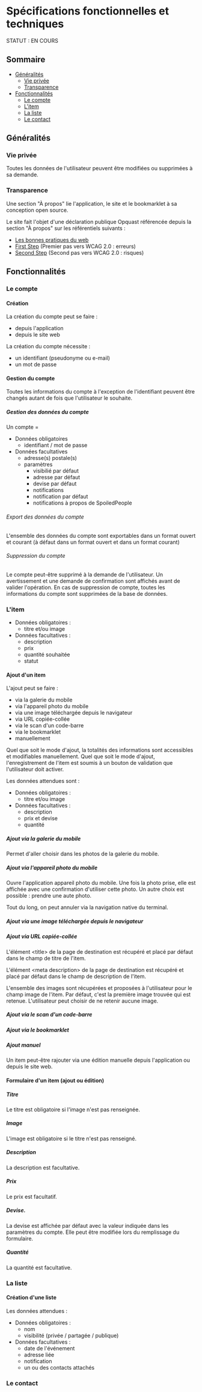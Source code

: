 # Spécifications fonctionnelles et techniques

STATUT : EN COURS

[Les bonnes pratiques du web]: https://checklists.opquast.com/fr/oqs-v2
[First Step]: https://checklists.opquast.com/fr/accessibility-first-step
[Second Step]: http://checklists.opquast.com/fr/accessibility-second-step

## Sommaire

- [Généralités](#généralités)
	- [Vie privée](#vie-privée)
	- [Transparence](#transparence)
- [Fonctionnalités](#fonctionnalités)
	- [Le compte](#le-compte)
	- [L'item](#litem)
	- [La liste](#la-liste)
	- [Le contact](#le-contact)
	
## Généralités

### Vie privée

Toutes les données de l'utilisateur peuvent être modifiées ou supprimées à sa demande.

### Transparence

Une section "À propos" lie l'application, le site et le bookmarklet à sa conception open source.

Le site fait l'objet d'une déclaration publique Opquast référencée depuis la section "À propos" sur les référentiels suivants :
- [Les bonnes pratiques du web][]
- [First Step][] (Premier pas vers WCAG 2.0 : erreurs)
- [Second Step][] (Second pas vers WCAG 2.0 : risques)


## Fonctionnalités

### Le compte

#### Création

La création du compte peut se faire :
- depuis l'application
- depuis le site web

La création du compte nécessite :
- un identifiant (pseudonyme ou e-mail)
- un mot de passe

#### Gestion du compte

Toutes les informations du compte à l'exception de l'identifiant peuvent être changés autant de fois que l'utilisateur le souhaite.

##### Gestion des données du compte

Un compte =
- Données obligatoires
	- identifiant / mot de passe
- Données facultatives
	- adresse(s) postale(s)
	- paramètres
		- visibilié par défaut
		- adresse par défaut
		- devise par défaut
		- notifications
		- notification par défaut
		- notifications à propos de SpoiledPeople

###### Export des données du compte

L'ensemble des données du compte sont exportables dans un format ouvert et courant (à défaut dans un format ouvert et dans un format courant)

###### Suppression du compte

Le compte peut-être supprimé à la demande de l'utilisateur.
Un avertissement et une demande de confirmation sont affichés avant de valider l'opération.
En cas de suppression de compte, toutes les informations du compte sont supprimées de la base de données.

### L'item

- Données obligatoires :
	- titre et/ou image
- Données facultatives :
	- description
	- prix
	- quantité souhaitée
	- statut

#### Ajout d'un item

L'ajout peut se faire :
- via la galerie du mobile
- via l'appareil photo du mobile
- via une image téléchargée depuis le navigateur
- via URL copiée-collée
- via le scan d'un code-barre
- via le bookmarklet
- manuellement

Quel que soit le mode d'ajout, la totalités des informations sont accessibles et modifiables manuellement.
Quel que soit le mode d'ajout, l'enregistrement de l'item est soumis à un bouton de validation que l'utilisateur doit activer.

Les données attendues sont :
- Données obligatoires :
	- titre et/ou image
- Données facultatives :
	- description
	- prix et devise
	- quantité

##### Ajout via la galerie du mobile

Permet d'aller choisir dans les photos de la galerie du mobile.

##### Ajout via l'appareil photo du mobile

Ouvre l'application appareil photo du mobile.
Une fois la photo prise, elle est affichée avec une confirmation d'utiliser cette photo. 
Un autre choix est possible : prendre une aute photo.

Tout du long, on peut annuler via la navigation native du terminal.

##### Ajout via une image téléchargée depuis le navigateur

##### Ajout via URL copiée-collée

L'élément \<title\> de la page de destination est récupéré et placé par défaut dans le champ de titre de l'item.

L'élément \<meta description\> de la page de destination est récupéré et placé par défaut dans le champ de description de l'item.

L'ensemble des images sont récupérées et proposées à l'utilisateur pour le champ image de l'item.
Par défaut, c'est la première image trouvée qui est retenue. L'utilisateur peut choisir de ne retenir aucune image.

##### Ajout via le scan d'un code-barre

##### Ajout via le bookmarklet

##### Ajout manuel

Un item peut-être rajouter via une édition manuelle depuis l'application ou depuis le site web.

#### Formulaire d'un item (ajout ou édition)

##### Titre 

Le titre est obligatoire si l'image n'est pas renseignée.

##### Image

L'image est obligatoire si le titre n'est pas renseigné.

##### Description

La description est facultative.

##### Prix

Le prix est facultatif.

##### Devise.

La devise est affichée par défaut avec la valeur indiquée dans les paramètres du compte.
Elle peut être modifiée lors du remplissage du formulaire.

##### Quantité

La quantité est facultative.

### La liste

#### Création d'une liste

Les données attendues :
- Données obligatoires :
	- nom
	- visibilité (privée / partagée / publique)
- Données facultatives :
	- date de l'événement
	- adresse liée
	- notification
	- un ou des contacts attachés

### Le contact
